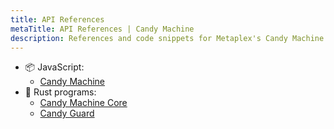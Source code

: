 ```yaml
---
title: API References
metaTitle: API References | Candy Machine
description: References and code snippets for Metaplex's Candy Machine product.
---
```


- 📦 JavaScript:
    * [Candy Machine](https://mpl-candy-machine.typedoc.metaplex.com/)
- 🦀 Rust programs:
    * [Candy Machine Core](https://docs.rs/mpl-candy-machine-core/0.1.0/mpl_candy_machine_core/)
    * [Candy Guard](https://docs.rs/mpl-candy-guard/0.1.0/mpl_candy_guard/)
